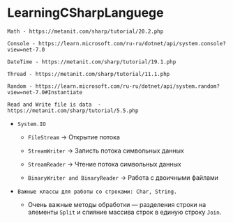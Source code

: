 # LearningCSharpLanguege
```
Math - https://metanit.com/sharp/tutorial/20.2.php

Console - https://learn.microsoft.com/ru-ru/dotnet/api/system.console?view=net-7.0

DateTime - https://metanit.com/sharp/tutorial/19.1.php

Thread - https://metanit.com/sharp/tutorial/11.1.php

Random - https://learn.microsoft.com/ru-ru/dotnet/api/system.random?view=net-7.0#Instantiate

Read and Write file is data  - https://metanit.com/sharp/tutorial/5.5.php
```
- `System.IO`
    
    - `FileStream` → Открытие потока 
    
    - `StreamWriter` → Записть потока символьных данных
    
    - `StreamReader` → Чтение потока символьных данных
    
    - `BinaryWriter and BinaryReader` → Работа с двоичными файлами

- `Важные классы для работы со строками: Char, String.`

    - Очень важные методы обработки — разделения строки на элементы `Split` и слияние массива строк в
      единую строку `Join`.
